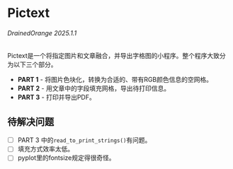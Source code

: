 # Pictext
###### DrainedOrange 2025.1.1
Pictext是一个将指定图片和文章融合，并导出字格图的小程序。整个程序大致分为以下三个部分。
* **PART 1** - 将图片色块化，转换为合适的、带有RGB颜色信息的空网格。
* **PART 2** - 用文章中的字段填充网格，导出待打印信息。
* **PART 3** - 打印并导出PDF。

## 待解决问题
- [ ] PART 3 中的`read_to_print_strings()`有问题。
- [ ] 填充方式效率太低。
- [ ] pyplot里的fontsize规定得很奇怪。
